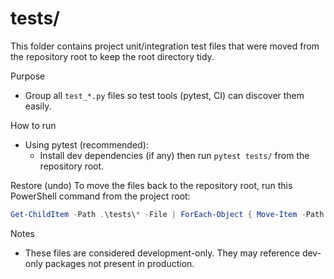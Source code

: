 # tests/

This folder contains project unit/integration test files that were moved from the repository root to keep the root directory tidy.

Purpose
- Group all `test_*.py` files so test tools (pytest, CI) can discover them easily.

How to run
- Using pytest (recommended):
  - Install dev dependencies (if any) then run `pytest tests/` from the repository root.

Restore (undo)
To move the files back to the repository root, run this PowerShell command from the project root:

```powershell
Get-ChildItem -Path .\tests\* -File | ForEach-Object { Move-Item -Path $_.FullName -Destination .\ -Force }
```

Notes
- These files are considered development-only. They may reference dev-only packages not present in production.
